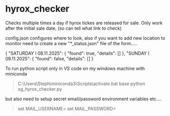 # hyrox_checker
Checks multiple times a day if hyrox tickes are released for sale. 
Only work after the initial sale date, (so can tell what link to check)

config.json configures where to look, also if you want to add new location to monitor need to create a new "*_status.json" file of the form.....

  {
    "SATURDAY I 08.11.2025": {
      "found": true,
      "details": []
    },
    "SUNDAY I 09.11.2025": {
      "found": false,
      "details": []
    }

To run python script only in VS code on my windows machine with miniconda

>C:\Users\Steph\miniconda3\Scripts\activate.bat base
>python sg_hyrox_checker.py

but also need to setup secret email/password environment variables etc....
>set  MAIL_USERNAME=
>set  MAIL_PASSWORD=
